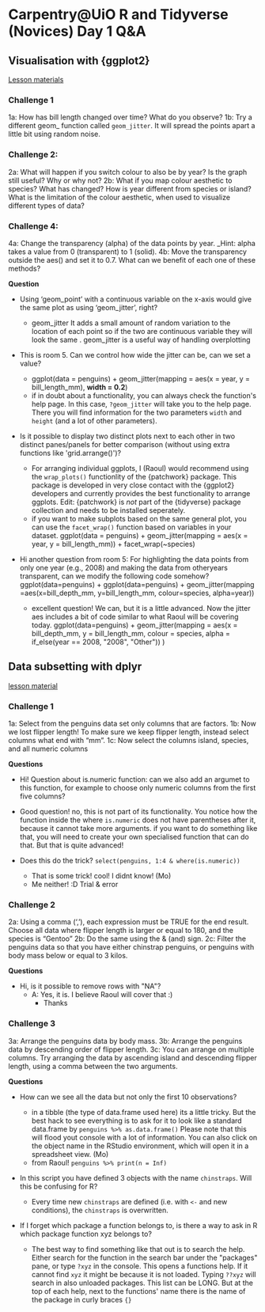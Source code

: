 Carpentry@UiO R and Tidyverse (Novices) 
Day 1 Q&A
===

## Visualisation with {ggplot2}
[Lesson materials](https://athanasiamo.github.io/swc.tidyverse/materials/001-ggplot2.html)

### Challenge 1
1a: How has bill length changed over time? What do you observe?
1b: Try a different geom_ function called `geom_jitter`. It will spread the points apart a little bit using random noise.

### Challenge 2:
2a: What will happen if you switch colour to also be by year? Is the graph still useful? Why or why not?
2b: What if you map colour aesthetic to species? What has changed? How is year different from species or island? What is the limitation of the colour aesthetic, when used to visualize different types of data?


### Challenge 4:
4a: Change the transparency (alpha) of the data points by year. _Hint: alpha takes a value from 0 (transparent) to 1 (solid).
4b: Move the transparency outside the aes() and set it to 0.7. What can we benefit of each one of these methods?


**Question**
- Using ‘geom_point’ with a continuous variable  on  the x-axis would give the same plot as using ‘geom_jitter’, right?
    - geom_jitter It adds a small amount of random variation to the location of each point so if the two are continuous variable they will look the same  . geom_jitter is a useful way of handling overplotting

- This is room 5. Can we control how wide the jitter can be, can we set a value?
    - ggplot(data = penguins) + geom_jitter(mapping = aes(x = year,
                           y = bill_length_mm),
              **width = 0.2**)
    - if in doubt about a functionality, you can always check the function's help page. In this case, `?geom_jitter` will take you to the help page. There you will find information for the two parameters `width` and `height` (and a lot of other parameters). 

- Is it possible to display two distinct plots next to each other in two distinct panes/panels for better comparison (without using extra functions like 'grid.arrange()')?
    - For arranging individual ggplots, I (Raoul) would recommend using the `wrap_plots()` functionlity of the {patchwork} package. This package is developed in very close contact with the {ggplot2} developers and currently provides the best functionality to arrange ggplots. Edit: {patchwork} is *not* part of the {tidyverse} package collection and needs to be installed seperately.
    - if you want to make subplots based on the same general plot, you can use the `facet_wrap()` function based on variables in your dataset. 
      ggplot(data = penguins) + 
         geom_jitter(mapping = aes(x = year,
                                   y = bill_length_mm)) + 
         facet_wrap(~species)
         
- Hi another question from room 5: 
  For highlighting the data points from only one year (e.g., 2008) and making the data from otheryears transparent, can we modify the following code somehow? ggplot(data=penguins) 
  +
  ggplot(data=penguins) +
  geom_jitter(mapping =aes(x=bill_depth_mm, 
                           y=bill_length_mm,
                           colour=species,
                           alpha=year))
   - excellent question! We can, but it is a little advanced. Now the jitter aes includes a bit of code similar to what Raoul will be covering today.
    ggplot(data=penguins) +
      geom_jitter(mapping = aes(x = bill_depth_mm, 
                                y = bill_length_mm,
                                colour = species,
                                alpha = if_else(year == 2008, "2008", "Other"))
      )

                         
## Data subsetting with dplyr
[lesson material](https://athanasiamo.github.io/swc.tidyverse/materials/002_dplyr_subsetting.html)


### Challenge 1
1a: Select from the penguins data set only columns that are factors.
1b: Now we lost flipper length! To make sure we keep flipper length, instead select columns what end with “mm”.
1c: Now select the columns island, species, and all numeric columns


**Questions**
- Hi! Question about is.numeric function: can we also add an argumet to this function, for example to choose only numeric columns from the first five columns? 
 - Good question! no, this is not part of its functionality. You notice how the function inside the where `is.numeric` does not have parentheses after it, because it cannot take more arguments. if you want to do something like that, you will need to create your own specialised function that can do that. But that is quite advanced!

- Does this do the trick? `select(penguins, 1:4 & where(is.numeric))`
  - That is some trick! cool! I didnt know! (Mo)
  - Me neither! :D Trial & error


### Challenge 2
2a: Using a comma (‘,’), each expression must be TRUE for the end result. Choose all data where flipper length is larger or equal to 180, and the species is “Gentoo”
2b: Do the same using the & (and) sign.
2c: Filter the penguins data so that you have either chinstrap penguins, or penguins with body mass below or equal to 3 kilos.


**Questions**
- Hi, is it possible to remove rows with "NA"?
    - A: Yes, it is. I believe Raoul will cover that :)
        - Thanks

### Challenge 3
3a: Arrange the penguins data by body mass.
3b: Arrange the penguins data by descending order of flipper length.
3c: You can arrange on multiple columns. Try arranging the data by ascending island and descending flipper length, using a comma between the two arguments.

**Questions**
- How can we see all the data but not only the first 10 observations?
    - in a tibble (the type of data.frame used here) its a little tricky. But the best hack to see everything is to ask for it to look like a standard data.frame by `penguins %>% as.data.frame()` Please note that this will flood yout console with a lot of information. You can also click on the object name in the RStudio environment, which will open it in a spreadsheet view. (Mo)
    - from Raoul! `penguins %>% print(n = Inf)`

- In this script you have defined 3 objects with the name `chinstraps`. Will this be confusing for R?
    - Every time new `chinstraps` are defined (i.e. with `<-` and new conditions), the `chinstraps` is overwritten.
- If I forget which package a function belongs to, is there a way to ask in R which package function xyz belongs to? 
    - The best way to find something like that out is to search the help. Either search for the function in the search bar under the "packages" pane, or type `?xyz` in the console. This opens a functions help. If it cannot find `xyz` it might be because it is not loaded. Typing `??xyz` will search in also unloaded packages. This list can be LONG. But at the top of each help, next to the functions' name there is the name of the package in curly braces `{}`